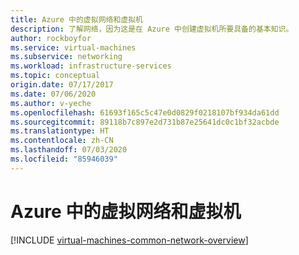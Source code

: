 ```yaml
---
title: Azure 中的虚拟网络和虚拟机
description: 了解网络，因为这是在 Azure 中创建虚拟机所要具备的基本知识。
author: rockboyfor
ms.service: virtual-machines
ms.subservice: networking
ms.workload: infrastructure-services
ms.topic: conceptual
origin.date: 07/17/2017
ms.date: 07/06/2020
ms.author: v-yeche
ms.openlocfilehash: 61693f165c5c47e0d0829f0218107bf934da61dd
ms.sourcegitcommit: 89118b7c897e2d731b87e25641dc0c1bf32acbde
ms.translationtype: HT
ms.contentlocale: zh-CN
ms.lasthandoff: 07/03/2020
ms.locfileid: "85946039"
---
```

# <a name="virtual-networks-and-virtual-machines-in-azure"></a>Azure 中的虚拟网络和虚拟机 

[!INCLUDE [virtual-machines-common-network-overview](../../../includes/virtual-machines-common-network-overview.md)]

<!--Update_Description: update meta properties -->